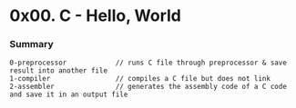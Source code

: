 # 0x00. C - Hello, World

### Summary
```
0-preprocessor            // runs C file through preprocessor & save result into another file
1-compiler                // compiles a C file but does not link
2-assembler               // generates the assembly code of a C code and save it in an output file
```
